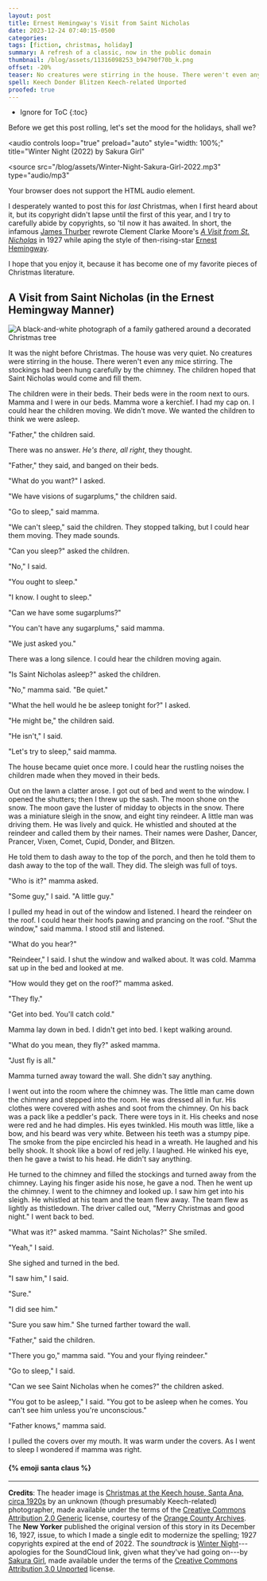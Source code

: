 ```yaml
---
layout: post
title: Ernest Hemingway's Visit from Saint Nicholas
date: 2023-12-24 07:40:15-0500
categories:
tags: [fiction, christmas, holiday]
summary: A refresh of a classic, now in the public domain
thumbnail: /blog/assets/11316098253_b94790f70b_k.png
offset: -20%
teaser: No creatures were stirring in the house. There weren't even any mice stirring.
spell: Keech Donder Blitzen Keech-related Unported
proofed: true
---
```


* Ignore for ToC
{:toc}

Before we get this post rolling, let's set the mood for the holidays, shall we?

<audio
  controls
  loop="true"
  preload="auto"
  style="width: 100%;"
  title="Winter Night (2022) by Sakura Girl"
>
  <source
    src="/blog/assets/Winter-Night-Sakura-Girl-2022.mp3"
    type="audio/mp3"
  >
  Your browser does not support the HTML audio element.
</audio>

I desperately wanted to post this for *last* Christmas, when I first heard about it, but its copyright didn't lapse until the first of this year, and I try to carefully abide by copyrights, so 'til now it has awaited.  In short, the infamous [James Thurber](https://en.wikipedia.org/wiki/James_Thurber) rewrote Clement Clarke Moore's [*A Visit from St. Nicholas*](https://en.wikipedia.org/wiki/A_Visit_from_St._Nicholas) in 1927 while aping the style of then-rising-star [Ernest Hemingway](https://en.wikipedia.org/wiki/Ernest_Hemingway).

I hope that you enjoy it, because it has become one of my favorite pieces of Christmas literature.

## A Visit from Saint Nicholas (in the Ernest Hemingway Manner)

![A black-and-white photograph of a family gathered around a decorated Christmas tree](/blog/assets/11316098253_b94790f70b_k.png "Thematically appropriate, even if I don't know anybody named Keech")

It was the night before Christmas. The house was very quiet. No creatures were stirring in the house. There weren't even any mice stirring. The stockings had been hung carefully by the chimney. The children hoped that Saint Nicholas would come and fill them.

The children were in their beds. Their beds were in the room next to ours. Mamma and I were in our beds. Mamma wore a kerchief. I had my cap on. I could hear the children moving. We didn't move. We wanted the children to think we were asleep.

"Father," the children said.

There was no answer. *He's there, all right*, they thought.

"Father," they said, and banged on their beds.

"What do you want?" I asked.

"We have visions of sugarplums," the children said.

"Go to sleep," said mamma.

"We can't sleep," said the children. They stopped talking, but I could hear them moving. They made sounds.

"Can you sleep?" asked the children.

"No," I said.

"You ought to sleep."

"I know. I ought to sleep."

"Can we have some sugarplums?"

"You can't have any sugarplums," said mamma.

"We just asked you."

There was a long silence. I could hear the children moving again.

"Is Saint Nicholas asleep?" asked the children.

"No," mamma said. "Be quiet."

"What the hell would he be asleep tonight for?" I asked.

"He might be," the children said.

"He isn't," I said.

"Let's try to sleep," said mamma.

The house became quiet once more. I could hear the rustling noises the children made when they moved in their beds.

Out on the lawn a clatter arose. I got out of bed and went to the window. I opened the shutters; then I threw up the sash. The moon shone on the snow. The moon gave the luster of midday to objects in the snow. There was a miniature sleigh in the snow, and eight tiny reindeer. A little man was driving them. He was lively and quick. He whistled and shouted at the reindeer and called them by their names. Their names were Dasher, Dancer, Prancer, Vixen, Comet, Cupid, Donder, and Blitzen.

He told them to dash away to the top of the porch, and then he told them to dash away to the top of the wall. They did. The sleigh was full of toys.

"Who is it?" mamma asked.

"Some guy," I said. "A little guy."

I pulled my head in out of the window and listened. I heard the reindeer on the roof. I could hear their hoofs pawing and prancing on the roof. "Shut the window," said mamma. I stood still and listened.

"What do you hear?"

"Reindeer," I said. I shut the window and walked about. It was cold. Mamma sat up in the bed and looked at me.

"How would they get on the roof?" mamma asked.

"They fly."

"Get into bed. You'll catch cold."

Mamma lay down in bed. I didn't get into bed. I kept walking around.

"What do you mean, they fly?" asked mamma.

"Just fly is all."

Mamma turned away toward the wall. She didn't say anything.

I went out into the room where the chimney was. The little man came down the chimney and stepped into the room. He was dressed all in fur. His clothes were covered with ashes and soot from the chimney. On his back was a pack like a peddler's pack. There were toys in it. His cheeks and nose were red and he had dimples. His eyes twinkled. His mouth was little, like a bow, and his beard was very white. Between his teeth was a stumpy pipe. The smoke from the pipe encircled his head in a wreath. He laughed and his belly shook. It shook like a bowl of red jelly. I laughed. He winked his eye, then he gave a twist to his head. He didn't say anything.

He turned to the chimney and filled the stockings and turned away from the chimney. Laying his finger aside his nose, he gave a nod. Then he went up the chimney. I went to the chimney and looked up. I saw him get into his sleigh. He whistled at his team and the team flew away. The team flew as lightly as thistledown. The driver called out, "Merry Christmas and good night." I went back to bed.

"What was it?" asked mamma. "Saint Nicholas?" She smiled.

"Yeah," I said.

She sighed and turned in the bed.

"I saw him," I said.

"Sure."

"I did see him."

"Sure you saw him." She turned farther toward the wall.

"Father," said the children.

"There you go," mamma said. "You and your flying reindeer."

"Go to sleep," I said.

"Can we see Saint Nicholas when he comes?" the children asked.

"You got to be asleep," I said. "You got to be asleep when he comes. You can't see him unless you're unconscious."

"Father knows," mamma said.

I pulled the covers over my mouth. It was warm under the covers. As I went to sleep I wondered if mamma was right.

#### {% emoji santa claus %}

* * *

**Credits**:  The header image is [Christmas at the Keech house, Santa Ana, circa 1920s](https://www.flickr.com/photos/30346812@N07/11316098253) by an unknown (though presumably Keech-related) photographer, made available under the terms of the [Creative Commons Attribution 2.0 Generic](https://creativecommons.org/licenses/by/2.0/) license, courtesy of the [Orange County Archives](https://www.flickr.com/photos/ocarchives/).  The **New Yorker** published the original version of this story in its December 16, 1927, issue, to which I made a single edit to modernize the spelling; 1927 copyrights expired at the end of 2022.  The *soundtrack* is [Winter Night](https://soundcloud.com/sakuragirl_official/winter-night)---apologies for the SoundCloud link, given what they've had going on---by [Sakura Girl](https://soundcloud.com/sakuragirl_official), made available under the terms of the [Creative Commons Attribution 3.0 Unported](http://creativecommons.org/licenses/by/3.0/) license.
